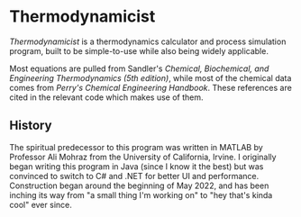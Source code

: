 # Thermodynamicist
*Thermodynamicist* is a thermodynamics calculator and process simulation program, built to be simple-to-use while also being widely applicable.

Most equations are pulled from Sandler's *Chemical, Biochemical, and Engineering Thermodynamics (5th edition)*, while most of the chemical data comes from *Perry's Chemical Engineering Handbook*. These references are cited in the relevant code which makes use of them.

## History
The spiritual predecessor to this program was written in MATLAB by Professor Ali Mohraz from the University of California, Irvine.
I originally began writing this program in Java (since I know it the best) but was convinced to switch to C# and .NET for better UI and performance.
Construction began around the beginning of May 2022, and has been inching its way from "a small thing I'm working on" to "hey that's kinda cool" ever since.

